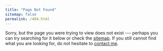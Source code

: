 ```yaml
---
title: "Page Not Found"
sitemap: false
permalink: /404.html
---
```


Sorry, but the page you were trying to view does not exist --- perhaps you can try searching for it below or check the <a href="/sitemap/">sitemap</a>. If you still cannot find what you are looking for, do not hesitate to <a href="/contact/">contact me</a>.

<script type="text/javascript">
  var GOOG_FIXURL_LANG = 'en';
  var GOOG_FIXURL_SITE = '{{ site.url }}'
</script>
<script type="text/javascript"
  src="//linkhelp.clients.google.com/tbproxy/lh/wm/fixurl.js">
</script>
